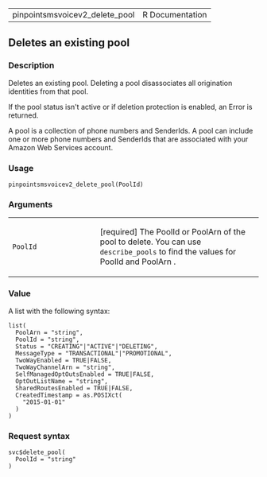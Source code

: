 <table style="width: 100%;">
<tbody>
<tr class="odd">
<td>pinpointsmsvoicev2_delete_pool</td>
<td style="text-align: right;">R Documentation</td>
</tr>
</tbody>
</table>

## Deletes an existing pool

### Description

Deletes an existing pool. Deleting a pool disassociates all origination
identities from that pool.

If the pool status isn't active or if deletion protection is enabled, an
Error is returned.

A pool is a collection of phone numbers and SenderIds. A pool can
include one or more phone numbers and SenderIds that are associated with
your Amazon Web Services account.

### Usage

    pinpointsmsvoicev2_delete_pool(PoolId)

### Arguments

<table>
<colgroup>
<col style="width: 35%" />
<col style="width: 65%" />
</colgroup>
<tbody>
<tr class="odd">
<td><code
id="pinpointsmsvoicev2_delete_pool_:_PoolId">PoolId</code></td>
<td><p>[required] The PoolId or PoolArn of the pool to delete. You can
use <code>describe_pools</code> to find the values for PoolId and
PoolArn .</p></td>
</tr>
</tbody>
</table>

### Value

A list with the following syntax:

    list(
      PoolArn = "string",
      PoolId = "string",
      Status = "CREATING"|"ACTIVE"|"DELETING",
      MessageType = "TRANSACTIONAL"|"PROMOTIONAL",
      TwoWayEnabled = TRUE|FALSE,
      TwoWayChannelArn = "string",
      SelfManagedOptOutsEnabled = TRUE|FALSE,
      OptOutListName = "string",
      SharedRoutesEnabled = TRUE|FALSE,
      CreatedTimestamp = as.POSIXct(
        "2015-01-01"
      )
    )

### Request syntax

    svc$delete_pool(
      PoolId = "string"
    )
